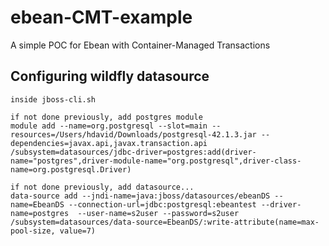 # ebean-CMT-example
A simple POC for Ebean with Container-Managed Transactions


Configuring wildfly datasource
------------------------------
```
inside jboss-cli.sh

if not done previously, add postgres module
module add --name=org.postgresql --slot=main --resources=/Users/hdavid/Downloads/postgresql-42.1.3.jar --dependencies=javax.api,javax.transaction.api
/subsystem=datasources/jdbc-driver=postgres:add(driver-name="postgres",driver-module-name="org.postgresql",driver-class-name=org.postgresql.Driver)

if not done previously, add datasource...
data-source add --jndi-name=java:jboss/datasources/ebeanDS --name=EbeanDS --connection-url=jdbc:postgresql:ebeantest --driver-name=postgres  --user-name=s2user --password=s2user
/subsystem=datasources/data-source=EbeanDS/:write-attribute(name=max-pool-size, value=7)
```
 
